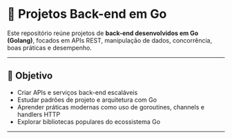 # 🧰 Projetos Back-end em Go

Este repositório reúne projetos de **back-end desenvolvidos em Go (Golang)**, focados em APIs REST, manipulação de dados, concorrência, boas práticas e desempenho.

---

## 🎯 Objetivo

- Criar APIs e serviços back-end escaláveis
- Estudar padrões de projeto e arquitetura com Go
- Aprender práticas modernas como uso de goroutines, channels e handlers HTTP
- Explorar bibliotecas populares do ecossistema Go

---

